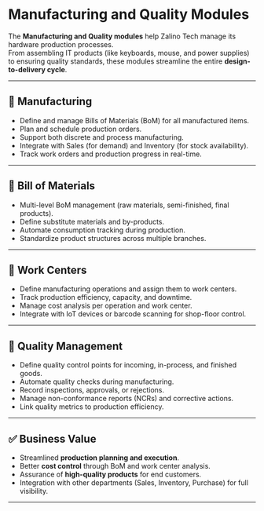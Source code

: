 # Manufacturing and Quality Modules

The **Manufacturing and Quality modules** help Zalino Tech manage its hardware production processes.  
From assembling IT products (like keyboards, mouse, and power supplies) to ensuring quality standards, these modules streamline the entire **design-to-delivery cycle**.  

---

## 🔹 Manufacturing
- Define and manage Bills of Materials (BoM) for all manufactured items.  
- Plan and schedule production orders.  
- Support both discrete and process manufacturing.  
- Integrate with Sales (for demand) and Inventory (for stock availability).  
- Track work orders and production progress in real-time.  

---

## 🔹 Bill of Materials
- Multi-level BoM management (raw materials, semi-finished, final products).  
- Define substitute materials and by-products.  
- Automate consumption tracking during production.  
- Standardize product structures across multiple branches.  

---

## 🔹 Work Centers
- Define manufacturing operations and assign them to work centers.  
- Track production efficiency, capacity, and downtime.  
- Manage cost analysis per operation and work center.  
- Integrate with IoT devices or barcode scanning for shop-floor control.  

---

## 🔹 Quality Management
- Define quality control points for incoming, in-process, and finished goods.  
- Automate quality checks during manufacturing.  
- Record inspections, approvals, or rejections.  
- Manage non-conformance reports (NCRs) and corrective actions.  
- Link quality metrics to production efficiency.  

---

## ✅ Business Value
- Streamlined **production planning and execution**.  
- Better **cost control** through BoM and work center analysis.  
- Assurance of **high-quality products** for end customers.  
- Integration with other departments (Sales, Inventory, Purchase) for full visibility.  

---
